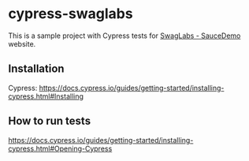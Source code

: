 # cypress-swaglabs

This is a sample project with Cypress tests for [SwagLabs - SauceDemo] website.  


## Installation
Cypress: https://docs.cypress.io/guides/getting-started/installing-cypress.html#Installing  


## How to run tests  
https://docs.cypress.io/guides/getting-started/installing-cypress.html#Opening-Cypress


[SwagLabs - SauceDemo]: <https://www.saucedemo.com/>

